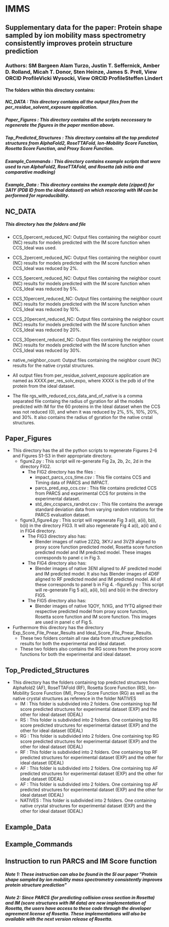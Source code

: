 # IMMS
## Supplementary data for the paper: Protein shape sampled by ion mobility mass spectrometry consistently improves protein structure prediction
### Authors: SM Bargeen Alam Turzo, Justin T. Seffernick, Amber D. Rolland, Micah T. Donor, Sten Heinze, James S. Prell,  View ORCID ProfileVicki Wysocki,  View ORCID ProfileSteffen Lindert

#### The folders within this directory contains:
#####	**NC\_DATA** : This directory contains all the output files from the per\_residue\_solvent\_exposure application\.
#####	**Paper\_Figures** : This directory contains all the scripts neccessary to regenerate the figures in the paper mention above\.
#####	**Top\_Predicted\_Structures** : This directory contains all the top predicted structures from AlphaFold2, RoseTTAFold, Ion-Mobility Score Function, Rosetta Score Function, and  Proxy Score Function\.
#####   **Example_Commands** : This directory contains example scripts that were used to run AlphaFold2, RoseTTAFold, and Rosetta (ab initio and comparative modleing) 
#####   **Example_Data** : This directory contains the example data (zipped) for 3A1Y (PDB ID from the ideal dataset) on which rescoring with IM can be performed for reproducibility. 

## **NC\_DATA**
##### This directory has the folders and file
- CCS\_0percent\_reduced\_NC: Output files containing the neighbor count (NC) results for models predicted with the IM score function when CCS\_Ideal was used\.
- CCS\_2percent\_reduced\_NC: Output files containing the neighbor count (NC) results for models predicted with the IM score function when CCS\_Ideal was reduced by 2%\.
- CCS\_5percent\_reduced\_NC: Output files containing the neighbor count (NC) results for models predicted with the IM score function when CCS\_Ideal was reduced by 5%\.
- CCS\_10percent\_reduced\_NC: Output files containing the neighbor count (NC) results for models predicted with the IM score function when CCS\_Ideal was reduced by 10%\.
- CCS\_20percent\_reduced\_NC: Output files containing the neighbor count (NC) results for models predicted with the IM score function when CCS\_Ideal was reduced by 20%\.
- CCS\_30percent\_reduced\_NC: Output files containing the neighbor count (NC) results for models predicted with the IM score function when CCS\_Ideal was reduced by 30%\.
- native\_neighbor\_count: Output files containing the neighbor count (NC) results for the native crystal structures\.
- All output files from per\_residue\_solvent\_exposure application are named as XXXX\.per\_res\_solv\_expo, where XXXX is the pdb id of the protein from the ideal dataset\.

- The file rgs\_with\_reduced\_ccs\_data\_and\_of\_native is a comma separated file containg the radius of gyration for all the models predicted with IM for the 60 proteins in the Ideal dataset when the CCS was not reduced (0), and when it was reduced by 2%, 5%, 10%, 20%, and 30%. It also contains the radius of gyration for the native crstal structures\.

## **Paper\_Figures**
- This directory has the all the python scripts to regenerate Figures 2-6 and Figures S1-S3 in their appropriate directory\.
	- figure2\.py : This script will re-generate Fig 2a, 2b, 2c, 2d in the directory FIG2.
		- The FIG2 directory has the files : 
			- impact_parcs_ccs_time.csv : This file contains CCS and Timing data of PARCS and IMPACT\.
			- parcs_pred_exp_ccs.csv : This file contains predicted CCS from PARCS and experimental CCS for proteins in the experimental dataset\.
			- std_dev_ccsparcs_randrot.csv : This file contains the average standard deviation data from varying random rotations for the PARCS evaluation dataset\.
	- figure3_figure4\.py : This script will regenerate Fig 3 a(i), a(ii), b(i), b(ii) in the directory FIG3. It will also regenerate Fig 4 a(i), a(ii) and c in FIG4 directory.
		- The FIG3 directory also has:
			- Blender images of native 2ZZQ, 3KYJ and 3VZ9 aligned to proxy score function predicted model, Rosetta score function predicted model and IM predicted model\. These images corresponds to panel c in Fig 3\.
		- The FIG4 directory also has:
			- Blender images of native 3ENI aligned to AF predicted model and IM predicted model\. It also has Blender images of 4D6F aligned to RF predicted model and IM predicted model. All of these corresponds to panel b in Fig 4\.
	-figure5\.py : This script will re-generate Fig 5 a(i), a(ii), b(i) and b(ii) in the directory FIG5\.
		- The FIG5 directory also has:
			- Blender images of native 1QOY, 1VXG, and 1YTQ aligned their respective predicted model from proxy score function, Rosetta score function and IM score function. This images are used in panel c of Fig 5\.
- Furthermore this directory has the directory Exp\_Score\_File\_Pnear\_Results and Ideal\_Score\_File\_Pnear\_Results\. 
	- These two folders contain all raw data from structure prediction results for both the experimental and ideal dataset\.
	- These two folders also contains the RG scores from the proxy score functions for both the experimental and ideal dataset\.  
	
##	**Top\_Predicted\_Structures**
- This directory has the folders containing top predicted structures from Alphafold2 (AF), RoseTTAFold (RF), Rosetta Score Function (RS), Ion\-Mobility Score Function (IM), Proxy Score Function (RG) as well as the native crystal structures as reference in the folder NATIVES
	- IM : This folder is subdivided into 2 folders. One containing top IM score predicted structures for experimental dataset (EXP) and the other for ideal dataset (IDEAL)
	- RS : This folder is subdivided into 2 folders. One containing top RS score predicted structures for experimental dataset (EXP) and the other for ideal dataset (IDEAL)
	- RG : This folder is subdivided into 2 folders. One containing top RG score predicted structures for experimental dataset (EXP) and the other for ideal dataset (IDEAL)
	- RF : This folder is subdivided into 2 folders. One containing top RF predicted structures for experimental dataset (EXP) and the other for ideal dataset (IDEAL)
	- AF : This folder is subdivided into 2 folders. One containing top AF predicted structures for experimental dataset (EXP) and the other for ideal dataset (IDEAL)
	- AF : This folder is subdivided into 2 folders. One containing top AF predicted structures for experimental dataset (EXP) and the other for ideal dataset (IDEAL)
	- NATIVES : This folder is subdivided into 2 folders. One containing native crystal structures for experimental dataset (EXP) and the other for ideal dataset (IDEAL)

##   **Example_Data**

##   **Example_Commands**

##	**Instruction to run PARCS and IM Score function**
##### Note 1: These instruction can also be found in the SI our paper "Protein shape sampled by ion mobility mass spectrometry consistently improves protein structure prediction"
##### Note 2: Since PARCS (for predicting collision cross section in Rosetta) and IM (score structures with IM data) are new implementation of Rosetta, the users have access to these code through the developer agreement license of Rosetta. These implementations will also be available with the next version release of Rosetta\.